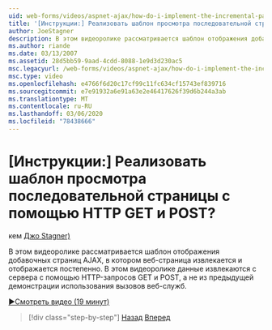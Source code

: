 ```yaml
---
uid: web-forms/videos/aspnet-ajax/how-do-i-implement-the-incremental-page-display-pattern-using-http-get-and-post
title: '[Инструкции:] Реализовать шаблон просмотра последовательной страницы с помощью HTTP GET и POST? | Документы Майкрософт'
author: JoeStagner
description: В этом видеоролике рассматривается шаблон отображения добавочных страниц AJAX, в котором веб-страница извлекается и отображается постепенно. В этом видеоролике...
ms.author: riande
ms.date: 03/13/2007
ms.assetid: 28d5bb59-9aad-4cdd-8088-1e9d3d230ac5
msc.legacyurl: /web-forms/videos/aspnet-ajax/how-do-i-implement-the-incremental-page-display-pattern-using-http-get-and-post
msc.type: video
ms.openlocfilehash: e4766f6d20c17cf99c11fc634cf15743ef839716
ms.sourcegitcommit: e7e91932a6e91a63e2e46417626f39d6b244a3ab
ms.translationtype: MT
ms.contentlocale: ru-RU
ms.lasthandoff: 03/06/2020
ms.locfileid: "78438666"
---
```

# <a name="how-do-i-implement-the-incremental-page-display-pattern-using-http-get-and-post"></a>[Инструкции:] Реализовать шаблон просмотра последовательной страницы с помощью HTTP GET и POST?

кем [Джо Stagner)](https://github.com/JoeStagner)

В этом видеоролике рассматривается шаблон отображения добавочных страниц AJAX, в котором веб-страница извлекается и отображается постепенно. В этом видеоролике данные извлекаются с сервера с помощью HTTP-запросов GET и POST, а не из предыдущей демонстрации использования вызовов веб-служб.

[&#9654;Смотреть видео (19 минут)](https://channel9.msdn.com/Blogs/ASP-NET-Site-Videos/how-do-i-implement-the-incremental-page-display-pattern-using-http-get-and-post)

> [!div class="step-by-step"]
> [Назад](how-do-i-implement-the-ajax-incremental-page-display-pattern.md)
> [Вперед](how-do-i-use-the-aspnet-ajax-updateprogress-control.md)
